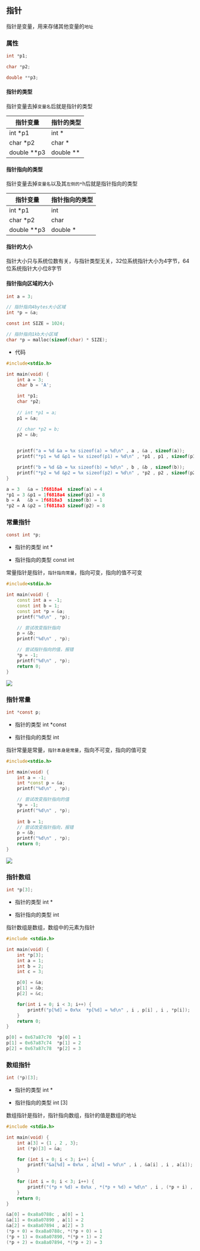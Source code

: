 <!--
 * @Description: 
 * @Version: 1.0
 * @Author: DaLao
 * @Email: dalao_li@163.com
 * @Date: 2022-01-08 10:45:40
 * @LastEditors: DaLao
 * @LastEditTime: 2022-06-27 22:33:24
-->

## 指针


指针是变量，用来存储其他变量的`地址`


### 属性


```c
int *p1;

char *p2;

double **p3;
```


#### 指针的类型


指针变量去掉`变量名`后就是指针的类型

| 指针变量    | 指针的类型 |
| ----------- | ---------- |
| int *p1     | int *      |
| char *p2    | char *     |
| double **p3 | double **  |


#### 指针指向的类型


指针变量去掉`变量名`以及其`左侧的*`h后就是指针指向的类型


| 指针变量    | 指针指向的类型 |
| ----------- | -------------- |
| int *p1     | int            |
| char *p2    | char           |
| double **p3 | double *       |


#### 指针的大小

指针大小只与系统位数有关，与指针类型无关，32位系统指针大小为4字节，64位系统指针大小位8字节


#### 指针指向区域的大小


```c
int a = 3;

// 指针指向4bytes大小区域
int *p = &a;
```


```c
const int SIZE = 1024;

// 指针指向1kb大小区域
char *p = malloc(sizeof(char) * SIZE); 
```


- 代码

```c
#include<stdio.h>

int main(void) {
    int a = 3;
    char b = 'A';

    int *p1;
    char *p2;
    
    // int *p1 = a;
    p1 = &a;

    // char *p2 = b;
    p2 = &b;

    
    printf("a = %d &a = %x sizeof(a) = %d\n" , a , &a , sizeof(a));
    printf("*p1 = %d &p1 = %x sizeof(p1) = %d\n" , *p1 , p1 , sizeof(p1));

    printf("b = %d &b = %x sizeof(b) = %d\n" , b , &b , sizeof(b));
    printf("*p2 = %d &p2 = %x sizeof(p2) = %d\n" , *p2 , p2 , sizeof(p2));
}
```


```c
a = 3   &a = 1f6818a4  sizeof(a) = 4
*p1 = 3 &p1 = 1f6818a4 sizeof(p1) = 8
b = A   &b = 1f6818a3  sizeof(b) = 1
*p2 = A &p2 = 1f6818a3 sizeof(p2) = 8
```


### 常量指针


```c
const int *p;
```

- 指针的类型 int *

- 指针指向的类型 const int

常量指针是指针，`指针指向常量`，指向可变，指向的值不可变

```c++
#include<stdio.h>

int main(void) {
    const int a = -1;
    const int b = 1;
    const int *p = &a;
    printf("%d\n" , *p);

    // 尝试改变指针指向
    p = &b;
    printf("%d\n" , *p);

    // 尝试指针指向的值，报错
    *p = -1;
    printf("%d\n" , *p);
    return 0;
}
```

![](https://cdn.hurra.ltd/img/20220113112830.png)



### 指针常量


```c
int *const p;
```

- 指针的类型 int *const

- 指针指向的类型 int

指针常量是常量，`指针本身是常量`，指向不可变，指向的值可变

```c++
#include<stdio.h>

int main(void) {
    int a = -1;
    int *const p = &a;
    printf("%d\n" , *p);

    // 尝试改变指针指向的值
    *p = -1;
    printf("%d\n" , *p);
    
    int b = 1;
    // 尝试改变指针指向，报错
    p = &b;
    printf("%d\n" , *p);
    return 0;
}
```

![](https://cdn.hurra.ltd/img/20220113113155.png)


### 指针数组


```c
int *p[3];
```

- 指针的类型 int *

- 指针指向的类型 int


指针数组是数组，数组中的元素为指针


```c
#include <stdio.h>

int main(void) {
    int *p[3];
    int a = 1;
    int b = 2;
    int c = 3;

    p[0] = &a;
    p[1] = &b;
    p[2] = &c;

    for(int i = 0; i < 3; i++) {
        printf("p[%d] = 0x%x  *p[%d] = %d\n" , i , p[i] , i , *p[i]);
    }
    return 0;
}
```

```c
p[0] = 0x67a87c70  *p[0] = 1
p[1] = 0x67a87c74  *p[1] = 2
p[2] = 0x67a87c78  *p[2] = 3
```

### 数组指针


```c
int (*p)[3];
```

- 指针的类型 int *

- 指针指向的类型 int [3]

数组指针是指针，指针指向数组，指针的值是数组的地址

```c
#include <stdio.h>

int main(void) {
    int a[3] = {1 , 2 , 3};
    int (*p)[3] = &a;

    for (int i = 0; i < 3; i++) {
        printf("&a[%d] = 0x%x , a[%d] = %d\n" , i , &a[i] , i , a[i]);
    }
    
    for (int i = 0; i < 3; i++) {
        printf("(*p + %d) = 0x%x , *(*p + %d) = %d\n" , i , (*p + i) , i ,*(*p + i));
    }
    return 0;
}
```

```c
&a[0] = 0xa8a0788c , a[0] = 1
&a[1] = 0xa8a07890 , a[1] = 2
&a[2] = 0xa8a07894 , a[2] = 3
(*p + 0) = 0xa8a0788c, *(*p + 0) = 1
(*p + 1) = 0xa8a07890, *(*p + 1) = 2
(*p + 2) = 0xa8a07894, *(*p + 2) = 3
```